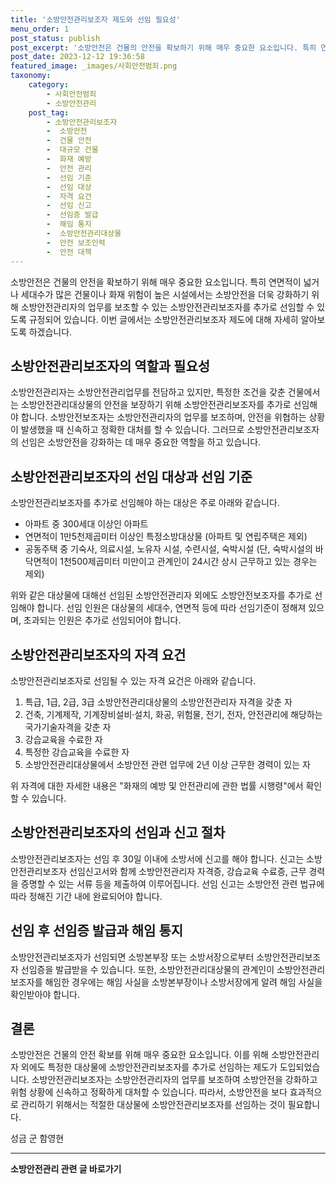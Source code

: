 ```yaml
---
title: '소방안전관리보조자 제도와 선임 필요성'
menu_order: 1
post_status: publish
post_excerpt: '소방안전은 건물의 안전을 확보하기 위해 매우 중요한 요소입니다. 특히 연면적이 넓거나 세대수가 많은 건물이나 화재 위험이 높은 시설에서는 소방안전을 더욱 강화하기 위해 소방안전관리자의 업무를 보조할 수 있는 소방안전관리보조자를 추가로 선임할 수 있도록 규정되어 있습니다. 이번 글에서는 소방안전관리보조자 제도에 대해 자세히 알아보도록 하겠습니다.'
post_date: 2023-12-12 19:36:58
featured_image: _images/사회안전범죄.png
taxonomy:
    category:
        - 사회안전범죄
        - 소방안전관리
    post_tag:
        - 소방안전관리보조자
        -  소방안전
        -  건물 안전
        -  대규모 건물
        -  화재 예방
        -  안전 관리
        -  선임 기준
        -  선임 대상
        -  자격 요건
        -  선임 신고
        -  선임증 발급
        -  해임 통지
        -  소방안전관리대상물
        -  안전 보조인력
        -  안전 대책
---
```



소방안전은 건물의 안전을 확보하기 위해 매우 중요한 요소입니다. 특히 연면적이 넓거나 세대수가 많은 건물이나 화재 위험이 높은 시설에서는 소방안전을 더욱 강화하기 위해 소방안전관리자의 업무를 보조할 수 있는 소방안전관리보조자를 추가로 선임할 수 있도록 규정되어 있습니다. 이번 글에서는 소방안전관리보조자 제도에 대해 자세히 알아보도록 하겠습니다.

## 소방안전관리보조자의 역할과 필요성

소방안전관리자는 소방안전관리업무를 전담하고 있지만, 특정한 조건을 갖춘 건물에서는 소방안전관리대상물의 안전을 보장하기 위해 소방안전관리보조자를 추가로 선임해야 합니다. 소방안전보조자는 소방안전관리자의 업무를 보조하며, 안전을 위협하는 상황이 발생했을 때 신속하고 정확한 대처를 할 수 있습니다. 그러므로 소방안전관리보조자의 선임은 소방안전을 강화하는 데 매우 중요한 역할을 하고 있습니다.

## 소방안전관리보조자의 선임 대상과 선임 기준

소방안전관리보조자를 추가로 선임해야 하는 대상은 주로 아래와 같습니다.

- 아파트 중 300세대 이상인 아파트
- 연면적이 1만5천제곱미터 이상인 특정소방대상물 (아파트 및 연립주택은 제외)
- 공동주택 중 기숙사, 의료시설, 노유자 시설, 수련시설, 숙박시설 (단, 숙박시설의 바닥면적이 1천500제곱미터 미만이고 관계인이 24시간 상시 근무하고 있는 경우는 제외)

위와 같은 대상물에 대해선 선임된 소방안전관리자 외에도 소방안전보조자를 추가로 선임해야 합니다. 선임 인원은 대상물의 세대수, 연면적 등에 따라 선임기준이 정해져 있으며, 초과되는 인원은 추가로 선임되어야 합니다.

## 소방안전관리보조자의 자격 요건

소방안전관리보조자로 선임될 수 있는 자격 요건은 아래와 같습니다.

1. 특급, 1급, 2급, 3급 소방안전관리대상물의 소방안전관리자 자격을 갖춘 자
2. 건축, 기계제작, 기계장비설비·설치, 화공, 위험물, 전기, 전자, 안전관리에 해당하는 국가기술자격을 갖춘 자
3. 강습교육을 수료한 자
4. 특정한 강습교육을 수료한 자
5. 소방안전관리대상물에서 소방안전 관련 업무에 2년 이상 근무한 경력이 있는 자

위 자격에 대한 자세한 내용은 "화재의 예방 및 안전관리에 관한 법률 시행령"에서 확인할 수 있습니다.

## 소방안전관리보조자의 선임과 신고 절차

소방안전관리보조자는 선임 후 30일 이내에 소방서에 신고를 해야 합니다. 신고는 소방안전관리보조자 선임신고서와 함께 소방안전관리자 자격증, 강습교육 수료증, 근무 경력을 증명할 수 있는 서류 등을 제출하여 이루어집니다. 선임 신고는 소방안전 관련 법규에 따라 정해진 기간 내에 완료되어야 합니다.

## 선임 후 선임증 발급과 해임 통지

소방안전관리보조자가 선임되면 소방본부장 또는 소방서장으로부터 소방안전관리보조자 선임증을 발급받을 수 있습니다. 또한, 소방안전관리대상물의 관계인이 소방안전관리보조자를 해임한 경우에는 해임 사실을 소방본부장이나 소방서장에게 알려 해임 사실을 확인받아야 합니다.

## 결론

소방안전은 건물의 안전 확보를 위해 매우 중요한 요소입니다. 이를 위해 소방안전관리자 외에도 특정한 대상물에 소방안전관리보조자를 추가로 선임하는 제도가 도입되었습니다. 소방안전관리보조자는 소방안전관리자의 업무를 보조하여 소방안전을 강화하고 위험 상황에 신속하고 정확하게 대처할 수 있습니다. 따라서, 소방안전을 보다 효과적으로 관리하기 위해서는 적절한 대상물에 소방안전관리보조자를 선임하는 것이 필요합니다.

성금 군 함영현       
<!-- wp:separator -->
<hr class="wp-block-separator has-alpha-channel-opacity"/>
<!-- /wp:separator -->

<!-- wp:group {"backgroundColor":"base","layout":{"type":"constrained"}} -->
<div class="wp-block-group has-base-background-color has-background"><!-- wp:paragraph {"align":"center","fontSize":"medium"} -->
<p class="has-text-align-center has-large-font-size"><strong>소방안전관리 관련 글 바로가기</strong></p>
<!-- /wp:paragraph -->


<!-- wp:latest-posts
{"categories":[{"id":30967,"count":19,"description":"","link":"https://uknowlaw.com/category/%ec%86%8c%eb%b0%a9%ec%95%88%ec%a0%84%ea%b4%80%eb%a6%ac/","name":"소방안전관리","slug":"소방안전관리","taxonomy":"category","parent":0,"meta":[],"_links":{"self":[{"href":"https://uknowlaw.com/wp-json/wp/v2/categories/30967"}],"collection":[{"href":"https://uknowlaw.com/wp-json/wp/v2/categories"}],"about":[{"href":"https://uknowlaw.com/wp-json/wp/v2/taxonomies/category"}],"wp:post_type":[{"href":"https://uknowlaw.com/wp-json/wp/v2/posts?categories=30967"}],"curies":[{"name":"wp","href":"https://api.w.org/{rel}","templated":true}]}}],"postsToShow":100,"excerptLength":28,"postLayout":"grid","columns":2,"featuredImageAlign":"left","featuredImageSizeSlug":"large","fontSize":"small"} /--></div>
<!-- /wp:group -->